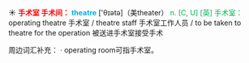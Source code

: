 ☀ <font color="red">**手术室 手术间：**</font>
<font color="sky blue">**theatre**</font> ['θɪətə]（美theater）
<font color="#00b050">n. [C, U] [英] 手术室：</font>operating theatre 手术室 / theatre staff 手术室工作人员 / to be taken to theatre for the operation 被送进手术室接受手术

周边词汇补充：
· operating room可指手术室。
